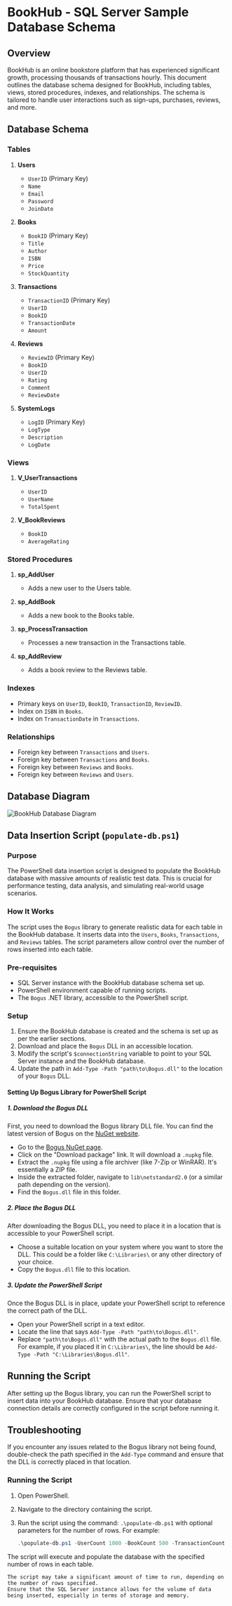 # BookHub - SQL Server Sample Database Schema

## Overview

BookHub is an online bookstore platform that has experienced significant growth, processing thousands of transactions hourly. This document outlines the database schema designed for BookHub, including tables, views, stored procedures, indexes, and relationships. The schema is tailored to handle user interactions such as sign-ups, purchases, reviews, and more.

## Database Schema

### Tables

1. **Users**
   - `UserID` (Primary Key)
   - `Name`
   - `Email`
   - `Password`
   - `JoinDate`

2. **Books**
   - `BookID` (Primary Key)
   - `Title`
   - `Author`
   - `ISBN`
   - `Price`
   - `StockQuantity`

3. **Transactions**
   - `TransactionID` (Primary Key)
   - `UserID`
   - `BookID`
   - `TransactionDate`
   - `Amount`

4. **Reviews**
   - `ReviewID` (Primary Key)
   - `BookID`
   - `UserID`
   - `Rating`
   - `Comment`
   - `ReviewDate`

5. **SystemLogs**
   - `LogID` (Primary Key)
   - `LogType`
   - `Description`
   - `LogDate`

### Views

1. **V_UserTransactions**
   - `UserID`
   - `UserName`
   - `TotalSpent`

2. **V_BookReviews**
   - `BookID`
   - `AverageRating`

### Stored Procedures

1. **sp_AddUser**
   - Adds a new user to the Users table.

2. **sp_AddBook**
   - Adds a new book to the Books table.

3. **sp_ProcessTransaction**
   - Processes a new transaction in the Transactions table.

4. **sp_AddReview**
   - Adds a book review to the Reviews table.

### Indexes

- Primary keys on `UserID`, `BookID`, `TransactionID`, `ReviewID`.
- Index on `ISBN` in `Books`.
- Index on `TransactionDate` in `Transactions`.

### Relationships

- Foreign key between `Transactions` and `Users`.
- Foreign key between `Transactions` and `Books`.
- Foreign key between `Reviews` and `Books`.
- Foreign key between `Reviews` and `Users`.

## Database Diagram

![BookHub Database Diagram](diagam.png)

## Data Insertion Script (`populate-db.ps1`)

### Purpose

The PowerShell data insertion script is designed to populate the BookHub database with massive amounts of realistic test data. This is crucial for performance testing, data analysis, and simulating real-world usage scenarios.

### How It Works

The script uses the `Bogus` library to generate realistic data for each table in the BookHub database. It inserts data into the `Users`, `Books`, `Transactions`, and `Reviews` tables. The script parameters allow control over the number of rows inserted into each table.

### Pre-requisites

- SQL Server instance with the BookHub database schema set up.
- PowerShell environment capable of running scripts.
- The `Bogus` .NET library, accessible to the PowerShell script.

### Setup

1. Ensure the BookHub database is created and the schema is set up as per the earlier sections.
2. Download and place the `Bogus` DLL in an accessible location.
3. Modify the script's `$connectionString` variable to point to your SQL Server instance and the BookHub database.
4. Update the path in `Add-Type -Path "path\to\Bogus.dll"` to the location of your `Bogus` DLL.


#### Setting Up Bogus Library for PowerShell Script

##### 1. Download the Bogus DLL

First, you need to download the Bogus library DLL file. You can find the latest version of Bogus on the [NuGet website](https://www.nuget.org/packages/Bogus/).

- Go to the [Bogus NuGet page](https://www.nuget.org/packages/Bogus/).
- Click on the "Download package" link. It will download a `.nupkg` file.
- Extract the `.nupkg` file using a file archiver (like 7-Zip or WinRAR). It's essentially a ZIP file.
- Inside the extracted folder, navigate to `lib\netstandard2.0` (or a similar path depending on the version).
- Find the `Bogus.dll` file in this folder.

##### 2. Place the Bogus DLL

After downloading the Bogus DLL, you need to place it in a location that is accessible to your PowerShell script.

- Choose a suitable location on your system where you want to store the DLL. This could be a folder like `C:\Libraries\` or any other directory of your choice.
- Copy the `Bogus.dll` file to this location.

##### 3. Update the PowerShell Script

Once the Bogus DLL is in place, update your PowerShell script to reference the correct path of the DLL.

- Open your PowerShell script in a text editor.
- Locate the line that says `Add-Type -Path "path\to\Bogus.dll"`.
- Replace `"path\to\Bogus.dll"` with the actual path to the `Bogus.dll` file. For example, if you placed it in `C:\Libraries\`, the line should be `Add-Type -Path "C:\Libraries\Bogus.dll"`.

## Running the Script

After setting up the Bogus library, you can run the PowerShell script to insert data into your BookHub database. Ensure that your database connection details are correctly configured in the script before running it.

## Troubleshooting

If you encounter any issues related to the Bogus library not being found, double-check the path specified in the `Add-Type` command and ensure that the DLL is correctly placed in that location.



### Running the Script

1. Open PowerShell.
2. Navigate to the directory containing the script.
3. Run the script using the command: `.\populate-db.ps1` with optional parameters for the number of rows. For example:

   ```powershell
   .\populate-db.ps1 -UserCount 1000 -BookCount 500 -TransactionCount 2000 -ReviewCount 3000
   ```

The script will execute and populate the database with the specified number of rows in each table.

```Note
The script may take a significant amount of time to run, depending on the number of rows specified.
Ensure that the SQL Server instance allows for the volume of data being inserted, especially in terms of storage and memory.
```

